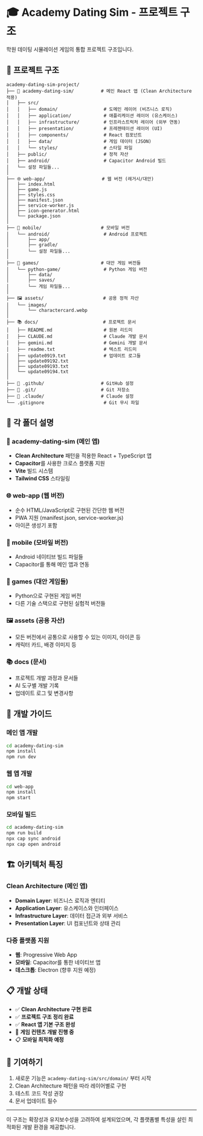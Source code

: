 # 🎓 Academy Dating Sim - 프로젝트 구조

학원 데이팅 시뮬레이션 게임의 통합 프로젝트 구조입니다.

## 📁 프로젝트 구조

```
academy-dating-sim-project/
├── 📱 academy-dating-sim/          # 메인 React 앱 (Clean Architecture 적용)
│   ├── src/
│   │   ├── domain/                 # 도메인 레이어 (비즈니스 로직)
│   │   ├── application/            # 애플리케이션 레이어 (유스케이스)
│   │   ├── infrastructure/         # 인프라스트럭처 레이어 (외부 연동)
│   │   ├── presentation/           # 프레젠테이션 레이어 (UI)
│   │   ├── components/             # React 컴포넌트
│   │   ├── data/                   # 게임 데이터 (JSON)
│   │   └── styles/                 # 스타일 파일
│   ├── public/                     # 정적 자산
│   ├── android/                    # Capacitor Android 빌드
│   └── 설정 파일들...
│
├── 🌐 web-app/                     # 웹 버전 (레거시/대안)
│   ├── index.html
│   ├── game.js
│   ├── styles.css
│   ├── manifest.json
│   ├── service-worker.js
│   ├── icon-generator.html
│   └── package.json
│
├── 📱 mobile/                      # 모바일 버전
│   └── android/                    # Android 프로젝트
│       ├── app/
│       ├── gradle/
│       └── 설정 파일들...
│
├── 🐍 games/                       # 대안 게임 버전들
│   └── python-game/                # Python 게임 버전
│       ├── data/
│       ├── saves/
│       └── 게임 파일들...
│
├── 🖼️ assets/                      # 공용 정적 자산
│   └── images/
│       └── charactercard.webp
│
├── 📚 docs/                        # 프로젝트 문서
│   ├── README.md                   # 원본 리드미
│   ├── CLAUDE.md                   # Claude 개발 문서
│   ├── gemini.md                   # Gemini 개발 문서
│   ├── readme.txt                  # 텍스트 리드미
│   ├── update0919.txt              # 업데이트 로그들
│   ├── update09192.txt
│   ├── update09193.txt
│   └── update09194.txt
│
├── 🔧 .github/                     # GitHub 설정
├── 🔧 .git/                        # Git 저장소
├── 🔧 .claude/                     # Claude 설정
└── .gitignore                      # Git 무시 파일
```

## 🎯 각 폴더 설명

### 📱 academy-dating-sim (메인 앱)
- **Clean Architecture** 패턴을 적용한 React + TypeScript 앱
- **Capacitor**를 사용한 크로스 플랫폼 지원
- **Vite** 빌드 시스템
- **Tailwind CSS** 스타일링

### 🌐 web-app (웹 버전)
- 순수 HTML/JavaScript로 구현된 간단한 웹 버전
- PWA 지원 (manifest.json, service-worker.js)
- 아이콘 생성기 포함

### 📱 mobile (모바일 버전)
- Android 네이티브 빌드 파일들
- Capacitor를 통해 메인 앱과 연동

### 🐍 games (대안 게임들)
- Python으로 구현된 게임 버전
- 다른 기술 스택으로 구현된 실험적 버전들

### 🖼️ assets (공용 자산)
- 모든 버전에서 공통으로 사용할 수 있는 이미지, 아이콘 등
- 캐릭터 카드, 배경 이미지 등

### 📚 docs (문서)
- 프로젝트 개발 과정과 문서들
- AI 도구별 개발 기록
- 업데이트 로그 및 변경사항

## 🚀 개발 가이드

### 메인 앱 개발
```bash
cd academy-dating-sim
npm install
npm run dev
```

### 웹 앱 개발
```bash
cd web-app
npm install
npm start
```

### 모바일 빌드
```bash
cd academy-dating-sim
npm run build
npx cap sync android
npx cap open android
```

## 🏗️ 아키텍처 특징

### Clean Architecture (메인 앱)
- **Domain Layer**: 비즈니스 로직과 엔티티
- **Application Layer**: 유스케이스와 인터페이스
- **Infrastructure Layer**: 데이터 접근과 외부 서비스
- **Presentation Layer**: UI 컴포넌트와 상태 관리

### 다중 플랫폼 지원
- **웹**: Progressive Web App
- **모바일**: Capacitor를 통한 네이티브 앱
- **데스크톱**: Electron (향후 지원 예정)

## 📋 개발 상태

- ✅ **Clean Architecture 구현 완료**
- ✅ **프로젝트 구조 정리 완료**
- ✅ **React 앱 기본 구조 완성**
- 🔄 **게임 컨텐츠 개발 진행 중**
- 📋 **모바일 최적화 예정**

## 🤝 기여하기

1. 새로운 기능은 `academy-dating-sim/src/domain/` 부터 시작
2. Clean Architecture 패턴을 따라 레이어별로 구현
3. 테스트 코드 작성 권장
4. 문서 업데이트 필수

---

이 구조는 확장성과 유지보수성을 고려하여 설계되었으며, 각 플랫폼별 특성을 살린 최적화된 개발 환경을 제공합니다.